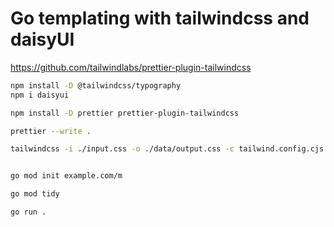 # Go templating with tailwindcss and daisyUI

<https://github.com/tailwindlabs/prettier-plugin-tailwindcss>

```bash
npm install -D @tailwindcss/typography
npm i daisyui
```

```bash
npm install -D prettier prettier-plugin-tailwindcss

prettier --write .
```

```bash
tailwindcss -i ./input.css -o ./data/output.css -c tailwind.config.cjs --minify --watch

```

```bash

go mod init example.com/m

go mod tidy

go run .

```
